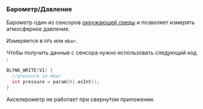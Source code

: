 
### Барометр/Давление

Барометр один из сенсоров [окружающей среды](https://developer.android.com/guide/topics/sensors/sensors_environment.html) 
и позволяет измерять атмосферное давление.

Измеряется в ```hPa``` или ```mbar```.

Чтобы получить данные с сенсора нужно использовать следующий код :

```cpp
BLYNK_WRITE(V1) {
  //pressure in mbar
  int pressure = param[0].asInt(); 
}
```

Акселерометр не работает при свернутом приложении.
